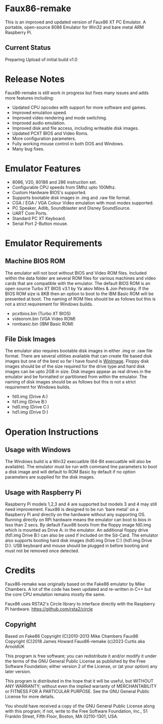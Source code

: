 # Faux86-remake
This is an improved and updated version of Faux86 XT PC Emulator.
A portable, open-source 8086 Emulator for Win32 and bare metal ARM Raspberry Pi.

## Current Status

Preparing Upload of initial build v1.0

# Release Notes
Faux86-remake is still work in progress but fixes many issues and adds more features including:
- Updated CPU opcodes with support for more software and games.
- Improved emulation speed.
- Improved video rendering and mode switching.
- Improved audio emulation.
- Improved disk and file access, including writeable disk images.
- Updated PCXT BIOS and Video Roms.
- More configuration parameters.
- Fully working mouse control in both DOS and Windows.
- Many bug fixes.

# Emulator Features
- 8086, V20, 80186 and 286 instruction set.
- Configurable CPU speeds from 5Mhz upto 100Mhz.
- Custom Hardware BIOS's supported.
- Supports bootable disk images in .img and .raw file format.
- CGA / EGA / VGA Colour Video emulation with most modes supported.
- PC Speaker, Adlib, Soundblaster and Disney SoundSource.
- UART Com Ports.
- Standard PC XT Keyboard.
- Serial Port 2-Button mouse.

# Emulator Requirements
## Machine BIOS ROM
The emulator will not boot without BIOS and Video ROM files. Included within the data folder
are several ROM files for various machines and video cards that are compatible with the emulator.
The default BIOS ROM is an open source Turbo XT BIOS v3.1 by Ya`akov Miles & Jon Petrosky.
If the BIOS ROM size is 8KB then an option to boot to the IBM Basic ROM will be presented at boot.
The naming of ROM files should be as follows but this is not a strict requirement for Windows builds.
- pcxtbios.bin (Turbo XT BIOS)
- videorom.bin (VGA Video ROM)
- rombasic.bin (IBM Basic ROM)

## File Disk Images
The emulator also requires bootable disk images in either .img or .raw file format.
There are several utilities available that can create file based disk images but one of the best
so far I have found is [WinImage](https://www.winimage.com/download.htm).
Floppy disk images should be of the size required for the drive type and hard disk images
can be upto 2GB in size. Disk images appear as real drives in the emulator and be formatted
or partitioned from within the emulator.
The naming of disk images should be as follows but this is not a strict requirement for Windows builds.
- fd0.img (Drive A:)
- fd1.img (Drive B:)
- hd0.img (Drive C:)
- hd1.img (Drive D:)

# Operation Instructions
## Usage with Windows
The Windows build is a Win32 execuatble (64-Bit execuatble will also be available).
The emulator must be run with command line parameters to boot a disk image and will default to ROM Basic
by default if no option parameters are supplied for the disk images.


## Usage with Raspberry Pi
Raspberry Pi models 1,2,3 and 4 are supported but models 3 and 4 may still need improvement.
Faux86 is designed to be run 'bare metal' on a Raspberry Pi and directly on the hardware without any supporting OS.
Running directly on RPi hardware means the emulator can boot to bios in less than 2 secs.
By default Faux86 boots from the floppy image fd0.img which is mounted as Drive A: in the emulator.
An additional floppy drive (fd1.img Drive B:) can also be used if included on the Sd-Card.
The emulator also supports booting hard disk images (hd0.img Drive C:) (hd1.img Drive D:).
USB keyboard and mouse should be plugged in before booting and must not be removed once detected.

# Credits
Faux86-remake was originally based on the Fake86 emulator by Mike Chambers. 
A lot of the code has been updated and re-written in C++ but the core CPU emulation remains mostly the same.

Faux86 uses RSTA2's Circle library to interface directly with the Raspberry Pi hardware.
https://github.com/rsta2/circle

## Copyright
Based on Fake86 Copyright (C)2010-2013 Mike Chambers
Faux86 Copyright (C)2018 James Howard
Faux86-remake (c)2023 Curtis aka ArnoldUK

This program is free software; you can redistribute it and/or
modify it under the terms of the GNU General Public License
as published by the Free Software Foundation; either version 2
of the License, or (at your option) any later version.

This program is distributed in the hope that it will be useful,
but WITHOUT ANY WARRANTY; without even the implied warranty of
MERCHANTABILITY or FITNESS FOR A PARTICULAR PURPOSE.  See the
GNU General Public License for more details.

You should have received a copy of the GNU General Public License
along with this program; if not, write to the Free Software
Foundation, Inc., 51 Franklin Street, Fifth Floor, Boston, MA  02110-1301, USA.
